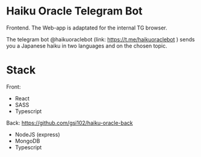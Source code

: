 # Haiku Oracle Telegram Bot

Frontend. The Web-app is adaptated for the internal TG browser.

The telegram bot @haikuoraclebot (link: https://t.me/haikuoraclebot ) sends you a Japanese haiku in two languages and on the chosen topic. 

# Stack

Front:
- React
- SASS
- Typescript

Back:
https://github.com/gsi102/haiku-oracle-back
- NodeJS (express)
- MongoDB
- Typescript








